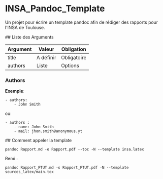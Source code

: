 # INSA_Pandoc_Template

Un projet pour écrire un template pandoc afin de rédiger des rapports pour l'INSA de Toulouse.

## Liste des Arguments

|Argument|Valeur|Obligation|
|-|-|-|
|title|A définir|Obligatoire|
|authors|Liste |Options|


### Authors

__Exemple__:

```
- authors:
	- John Smith
```

ou

```
- authors :
	- name: John Smith
	- mail: jhon.smith@anonymous.yt
```

## Comment appeler la template

`pandoc Rapport.md -o Rapport.pdf --toc -N --template insa.latex`

Remi :

`pandoc Rapport_PTUT.md -o Rapport_PTUT.pdf -N --template sources_latex/main.tex`

